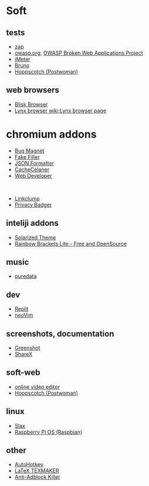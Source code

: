 # Soft

## tests

* [zap](https://www.zaproxy.org/download/)
* [owasp.org](https://owasp.org/); [OWASP Broken Web Applications Project](https://sourceforge.net/projects/owaspbwa/)
* [jMeter](https://jmeter.apache.org/)
* [Bruno](https://www.usebruno.com/)
* [Hoppscotch (Postwoman)](https://hoppscotch.io/)

## web browsers

* [Blisk Browser](https://blisk.io/)
* [Lynx browser wiki](https://pl.wikipedia.org/wiki/Lynx_(przegl%C4%85darka));[Lynx browser page](https://lynx.invisible-island.net/)

# chromium addons

* [Bug Magnet](https://chrome.google.com/webstore/detail/bug-magnet/efhedldbjahpgjcneebmbolkalbhckfi)
* [Fake Filler](https://chrome.google.com/webstore/detail/fake-filler/bnjjngeaknajbdcgpfkgnonkmififhfo)
* [JSON Formatter](https://chrome.google.com/webstore/detail/json-formatter/bcjindcccaagfpapjjmafapmmgkkhgoa)
* [CacheCelaner](https://chrome.google.com/webstore/detail/history-cache-cleaner-sma/pooaemmkohlphkekccfajnbcokjlbehk/related?hl=de)
* [Web Developer](https://chrome.google.com/webstore/detail/web-developer/bfbameneiokkgbdmiekhjnmfkcnldhhm)

<br>

* [Linkclump](https://chrome.google.com/webstore/detail/linkclump/lfpjkncokllnfokkgpkobnkbkmelfefj)
* [Privacy Badger](https://chrome.google.com/webstore/detail/privacy-badger/pkehgijcmpdhfbdbbnkijodmdjhbjlgp?hl=de)

## inteliji addons

* [Solarized Theme](https://plugins.jetbrains.com/plugin/12112-solarized-theme)
* [Rainbow Brackets Lite - Free and OpenSource](https://plugins.jetbrains.com/plugin/20710-rainbow-brackets-lite--free-and-opensource)

## music

* [puredata](https://puredata.info/downloads)

## dev

* [Replit](https://replit.com/)
* [neoVim](https://neovim.io/)

## screenshots, documentation

* [Greenshot](https://getgreenshot.org/)
* [ShareX](https://getsharex.com/)

## soft-web

* [online video editor](https://www.kapwing.com/studio/editor)
* [Hoppscotch (Postwoman)](https://hoppscotch.io/)

## linux

* [Slax](https://www.slax.org/)
* [Raspberry Pi OS (Raspbian)](https://www.raspberrypi.com/software/)

## other

* [AutoHotkey](https://www.autohotkey.com/)
* [LaTeX TEXMAKER](https://www.xm1math.net/texmaker/index.html)
* [Anti-Adblock Killer](https://reek.github.io/anti-adblock-killer/#filterlist)


